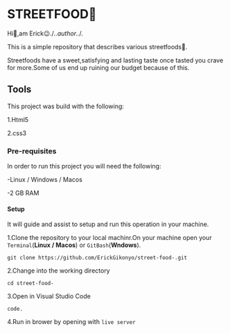 # STREETFOOD🍔

Hi👋,am Erick😉./*..author..*/.

This is a simple repository that describes various streetfoods🌭.

Streetfoods have a sweet,satisfying and lasting taste once tasted you crave for more.Some of us end up ruining our budget because of this.

## Tools

This project was build with the following:

1.Html5

2.css3

### Pre-requisites
In order to run this project you will need the following:

-Linux / Windows / Macos

-2 GB RAM

#### Setup

It will guide and assist to setup and run this operation in your machine.

1.Clone the repository to your local machinr.On your machine open your `Terminal`(**Linux / Macos**) or `GitBash`(**Wndows**).
```
git clone https://github.com/ErickGikonyo/street-food-.git
```

2.Change into the working directory
```
cd street-food-
```

3.Open in Visual Studio Code
```
code.
```

4.Run in brower by opening with `live server`
